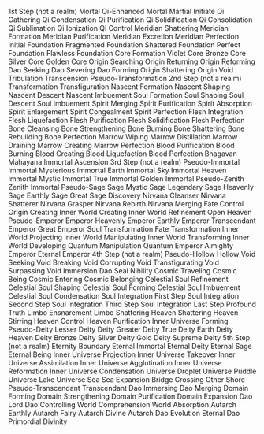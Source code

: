 1st Step (not a realm)
Mortal
Qi-Enhanced Mortal
Martial Initiate
Qi Gathering
Qi Condensation
Qi Purification
Qi Solidification
Qi Consolidation
Qi Sublimation
Qi Ionization
Qi Control
Meridian Shattering
Meridian Formation
Meridian Purification
Meridian Excretion
Meridian Perfection
Initial Foundation
Fragmented Foundation
Shattered Foundation
Perfect Foundation
Flawless Foundation
Core Formation
Violet Core
Bronze Core
Silver Core
Golden Core
Origin Searching
Origin Returning
Origin Reforming
Dao Seeking
Dao Severing
Dao Forming
Origin Shattering
Origin Void
Tribulation Transcension
Pseudo-Transformation
2nd Step (not a realm)
Transformation
Transfiguration
Nascent Formation
Nascent Shaping
Nascent Descent
Nascent Imbuement
Soul Formation
Soul Shaping
Soul Descent
Soul Imbuement
Spirit Merging
Spirit Purification
Spirit Absorption
Spirit Enlargement
Spirit Congealment
Spirit Perfection
Flesh Integration
Flesh Liquefaction
Flesh Purification
Flesh Solidification
Flesh Perfection
Bone Cleansing
Bone Strengthening
Bone Burning
Bone Shattering
Bone Rebuilding
Bone Perfection
Marrow Wiping
Marrow Distillation
Marrow Draining
Marrow Creating
Marrow Perfection
Blood Purification
Blood Burning
Blood Creating
Blood Liquefaction
Blood Perfection
Bhagavan
Mahayana
Immortal Ascension
3rd Step (not a realm)
Pseudo-Immortal
Immortal
Mysterious Immortal
Earth Immortal
Sky Immortal
Heaven Immortal
Mystic Immortal
True Immortal
Golden Immortal
Pseudo-Zenith
Zenith Immortal
Pseudo-Sage
Sage
Mystic Sage
Legendary Sage
Heavenly Sage
Earthly Sage
Great Sage
Discovery
Nirvana Cleanser
Nirvana Shatterer
Nirvana Grasper
Nirvana Rebirth
Nirvana Merging
Fate Control
Origin Creating
Inner World Creating
Inner World Refinement
Open Heaven
Pseudo-Emperor
Emperor
Heavenly Emperor
Earthly Emperor
Transcendant Emperor
Great Emperor
Soul Transformation
Fate Transformation
Inner World Projecting
Inner World Manipulating
Inner World Transforming
Inner World Developing
Quantum Manipulation
Quantum Emperor
Almighty Emperor
Eternal Emperor
4th Step (not a realm)
Pseudo-Hollow
Hollow
Void Seeking
Void Breaking
Void Corrupting
Void Transfigurating
Void Surpassing
Void Immersion
Dao Seal
Nihility
Cosmic Traveling
Cosmic Being
Cosmic Entering
Cosmic Belonging
Celestial Soul Refinement
Celestial Soul Shaping
Celestial Soul Forming
Celestial Soul Imbuement
Celestial Soul Condensation
Soul Integration First Step
Soul Integration Second Step
Soul Integration Third Step
Soul Integration Last Step
Profound Truth
Limbo Ensnarement
Limbo Shattering
Heaven Shattering
Heaven Stirring
Heaven Control
Heaven Purification
Inner Universe Forming
Pseudo-Deity
Lesser Deity
Deity
Greater Deity
True Deity
Earth Deity
Heaven Deity
Bronze Deity
Silver Deity
Gold Deity
Supreme Deity
5th Step (not a realm)
Eternity Boundary
Eternal Immortal
Eternal Deity
Eternal Sage
Eternal Being
Inner Universe Projection
Inner Universe Takeover
Inner Universe Assimilation
Inner Universe Agglutination
Inner Universe Reformation
Inner Universe Condensation
Universe Droplet
Universe Puddle
Universe Lake
Universe Sea
Sea Expansion
Bridge Crossing
Other Shore
Pseudo-Transcendant
Transcendant
Dao Immersing
Dao Merging
Domain Forming
Domain Strengthening
Domain Purification
Domain Expansion
Dao Lord
Dao Controlling
World Comprehension
World Absorption
Autarch
Earthly Autarch
Fairy Autarch
Divine Autarch
Dao Evolution
Eternal Dao
Primordial Divinity
